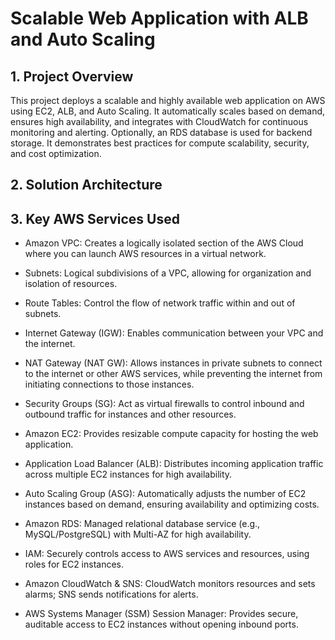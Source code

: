 # Scalable Web Application with ALB and Auto Scaling

## 1. Project Overview

This project deploys a scalable and highly available web application on AWS using EC2, ALB, and Auto Scaling. It automatically scales based on demand, ensures high availability, and integrates with CloudWatch for continuous monitoring and alerting. Optionally, an RDS database is used for backend storage.
It demonstrates best practices for compute scalability, security, and cost optimization.

## 2. Solution Architecture

## 3. Key AWS Services Used

- Amazon VPC: Creates a logically isolated section of the AWS Cloud where you can launch AWS resources in a virtual network.

- Subnets: Logical subdivisions of a VPC, allowing for organization and isolation of resources.

- Route Tables: Control the flow of network traffic within and out of subnets.

- Internet Gateway (IGW): Enables communication between your VPC and the internet.

- NAT Gateway (NAT GW): Allows instances in private subnets to connect to the internet or other AWS services, while preventing the internet from initiating connections to those instances.

- Security Groups (SG): Act as virtual firewalls to control inbound and outbound traffic for instances and other resources.

- Amazon EC2: Provides resizable compute capacity for hosting the web application.

- Application Load Balancer (ALB): Distributes incoming application traffic across multiple EC2 instances for high availability.

- Auto Scaling Group (ASG): Automatically adjusts the number of EC2 instances based on demand, ensuring availability and optimizing costs.

- Amazon RDS: Managed relational database service (e.g., MySQL/PostgreSQL) with Multi-AZ for high availability.

- IAM: Securely controls access to AWS services and resources, using roles for EC2 instances.

- Amazon CloudWatch & SNS: CloudWatch monitors resources and sets alarms; SNS sends notifications for alerts.

- AWS Systems Manager (SSM) Session Manager: Provides secure, auditable access to EC2 instances without opening inbound ports.